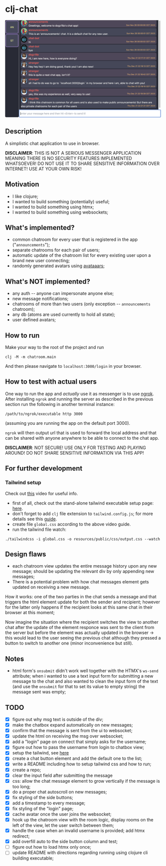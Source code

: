 # clj-chat

![chat screenshot](chat.png)

## Description
A simplistic chat application to use in browser.

**DISCLAIMER**: THIS IS NOT A SERIOUS MESSENGER APPLICATION MEANING THERE IS NO
SECURITY FEATURES IMPLEMENTED WHATSOEVER! DO NOT USE IT TO SHARE SENSITIVE
INFORMATION OVER INTERNET! USE AT YOUR OWN RISK!

## Motivation
- I like clojure;
- I wanted to build something (potentially) useful;
- I wanted to build something using htmx;
- I wanted to build something using websockets;

## What's implemented?
- common chatroom for every user that is registered in the app ("`announcements`");
- separate chatrooms for each pair of users;
- automatic update of the chatroom list for every existing user upon a brand
new user connecting;
- randomly generated avatars using [avataaars](https://getavataaars.com/);

## What's NOT implemented?
- any auth -- anyone can impersonate anyone else;
- new message notifications;
- chatrooms of more than two users (only exception -- `announcements` chatroom);
- any db (atoms are used currently to hold all state);
- user defined avatars;

## How to run
Make your way to the root of the project and run
```
clj -M -m chatroom.main
```
And then please navigate to `localhost:3000/login` in your browser.

## How to test with actual users
One way to run the app and *actually* use it as messenger is to use [ngrok](https://ngrok.com/download).
After installing `ngrok` and running the server as described in the previous
section run the following in another terminal instance:
```
/path/to/ngrok/executable http 3000
```
(assuming you are running the app on the default port 3000).

`ngrok` will then output url that is used to forward the local address and that
can be shared with anyone anywhere to be able to connect to the chat app.

**DISCLAIMER**: NOT SECURE! USE ONLY FOR TESTING AND PLAYING AROUND! DO NOT SHARE
SENSITIVE INFORMATION VIA THIS APP!

## For further development
### Tailwind setup
Check out [this](https://youtu.be/V-dBmuRsW6w?si=1vh9GLk_zo9BH2Wv) video for useful info.
- first of all, check out the stand-alone tailwind executable setup page:
[here](https://tailwindcss.com/blog/standalone-cli).
- don't forget to add `clj` file extension to `tailwind.config.js`; for more
details see this [guide](https://youtu.be/V-dBmuRsW6w?si=tNI89NMQvHnJAfg0&t=1954).
- create file `global.css` according to the above video guide.
- run the tailwind file watch:
```
./tailwindcss -i global.css -o resources/public/css/output.css --watch
```

## Design flaws
- each chatroom view updates the entire message history upon any new message;
should be updating the relevant div by only appending new messages;
- There is a potential problem with how chat messages element gets updated on
receiving a new message.

How it works: one of the two parties in the chat sends a message and that
triggers the html element update for both the sender and recipient;
however for the latter only happens if the recipient looks at this same chat
in their browser at this moment;

Now imagine the situation where the recipient switches the view to another chat
after the update of the element responce was sent to the client from the server
but before the element was actually updated in the browser -> this would lead
to the user seeing the previous chat although they pressed a button to switch
to another one (minor inconvenience but still).

## Notes
- html form's `onsubmit` didn't work well together with the HTMX's `ws-send`
attribute;
when i wanted to use a text input form for submitting a new message to the chat
and also wanted to clean the input form of the text (and use the `onsubmit` for
that to set its value to empty string) the message sent was empty;

## TODO
- [x] figure out why msg text is outside of the div;
- [x] make the chatbox expand automatically on new messages;
- [x] confirm that the message is sent from the ui to websocket;
- [x] update the html on receiving the msg over websocket;
- [x] add a "login" page on connect that simply asks for the username;
- [x] figure out how to pass the username from login to chatbox view;
- [x] setup the tailwind, see [here](https://tailwindcss.com/blog/standalone-cli)
- [x] create a chat button element and add the default one to the list;
- [x] write a README including how to setup tailwind css and how to run;
- [x] create a repo;
- [x] clear the input field after submitting the message
- [x] css: allow the chat message element to grow vertically if the message is
      too long;
- [x] do a proper chat autoscroll on new messages;
- [x] fix styling of the side buttons;
- [x] add a timestamp to every message;
- [x] fix styling of the "login" page;
- [x] cache avatar once the user joins the websocket;
- [x] hook up the chatroom view with the room logic, display rooms on the
      left of the view, let the user switch between them;
- [x] handle the case when an invalid username is provided; add htmx redirect;
- [x] add overfill auto to the side button column and test;
- [ ] figure out how to load htmx only once;
- [ ] update README with directions regarding running using clojure cli
building executable;
